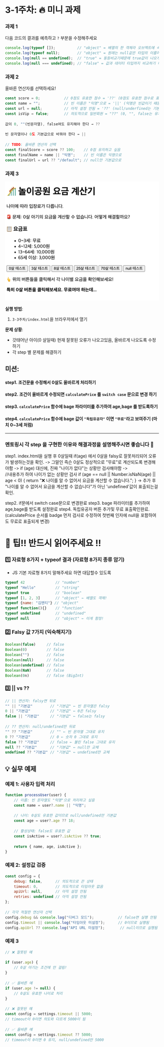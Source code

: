 # 3-1주차: 🔥 미니 과제

### 과제 1
다음 코드의 결과를 예측하고 `?` 부분을 수정해주세요
```javascript
console.log(typeof []);          // "object" = 배열의 한 객체라 오브젝트에 속함
console.log(typeof null);        // "object" = 원래는 null같은 타입의 이름이 나와야하나 오래된 설계 버그지만 그대로 유지됨(하위 호환성을 위해 남겨둠.)
console.log(null == undefined);  // "true" = 동등비교기때문에 true값이 나오게 된다.
console.log(null === undefined); // "false" = 값과 데이터 타입까지 비교하기 때문에 false값이 나오게 된다.
```

### 과제 2
올바른 연산자를 선택하세요!
```javascript
const score = 0;           // 0점도 유효한 점수 = '??' (0점도 유효한 점수로 표현해야 되기 때문에 '??'사용)
const name = "";           // 빈 이름은 "익명"으로 = '||' (익명은 빈값이기 때문에 '||')
const url = null;          // 아직 설정 안됨 = '??' (null/underfined는 기본값) 
const isVip = false;       // 의도적으로 일반회원 = "??" (0, "", false는 유지)  

값이 0, ""(빈문자열), false여도 유지해야 한다 → ??

빈 문자열이나 0도 기본값으로 바꿔야 한다 → ||

// TODO: 올바른 연산자 선택
const finalScore = score ?? 100;    // 0점 유지하고 싶음
const finalName = name || "익명";    // 빈 이름은 익명으로
const finalUrl = url ?? "/default"; // null만 기본값으로
```

### 과제 3
![img.png](img.png)

**실행 방법**:
1. `3-3주차/index.html`을 브라우저에서 열기

**문제 상황**:
- 갓태어난 아이(0 살일때) 현재 잘못된 오류가 나오고있음, 올바르게 나오도록 수정하기
- 각 step 별 문제를 해결하기 


**미션**:
---
#### step1. 조건문을 수정해서 0살도 올바르게 처리하기
#### step2. 조건이 올바르게 수정되면 `calculatePrice` 를 `switch case` 문으로 변경 하기
#### step3. `calculatePrice` 함수에 bage 파라미터를 추가하여 age,bage 를 받도록하기
#### step4. `calculatePrice` 함수에 bage 값이 `"독립유공자"` 이면 `"무료"`라고 보여주기 (마치 0~3세 처럼)

---

###  멘토링시 각 step 을 구현한 이유와 해결과정을 설명해주시면 좋습니다 🤡
step1. index.html을 실행 후 0살일때 if(age) 에서 0살을 falsy로 잘못처리되어 오류가 발생하는것을 확인. -> 그말인 즉슨 0살도 정상적으로 "무료"로 계산되도록 변경해야함 -> if (age) 대신에, 진짜 "나이가 없다"는 상황만 검사해야함 ->     
//내용추가 하여 나이가 없는 상황만 검사
if (age == null || Number.isNaN(age) || age < 0) {
        return "❌ 나이를 알 수 없어서 요금을 계산할 수 없습니다.";
    }
-> 추가 후 "나이를 알 수 없어서 요금을 계산할 수 없습니다"가 아닌 'undefined'값이 표출되는걸 확인.

step2. if문에서 switch case문으로 변경완료
step3. bage 파라미터를 추가하여 age,bage를 받도록 설정완료
step4. 독립유공자 버튼 추가및 무료 표출확인완료. (calculatePrice 순서를 badge 먼저 검사로 수정하여 첫번째 인자에 null을 포함하여도 무료로 표출되게 변경)




# 🤡 팁!! 반드시 읽어주세요 !!  

### 1️⃣ 자료형 8가지 + typeof 결과 (자료형 8가지 종류 암기)
* JS 기본 자료형 8가지 말해주세요 하면 대답할수 있도록 
```javascript
typeof 42              // "number"
typeof "Hello"         // "string"
typeof true            // "boolean"
typeof [1, 2, 3]       // "object" ← 배열도 객체!
typeof {name: "김멘티"} // "object"
typeof function(){}    // "function"
typeof undefined       // "undefined"
typeof null            // "object" ← 이게 함정!
```

### 2️⃣ Falsy 값 7가지 (익숙해지기)
```javascript
Boolean(false)     // false
Boolean(0)         // false
Boolean("")        // false
Boolean(null)      // false
Boolean(undefined) // false
Boolean(NaN)       // false
Boolean(0n)        // false (BigInt)
```

### 3️⃣ || vs ?? 
```javascript
// || 연산자: falsy면 뒤로
"" || "기본값"        // "기본값" ← 빈 문자열은 falsy
0 || "기본값"         // "기본값" ← 0은 falsy
false || "기본값"     // "기본값" ← false는 falsy

// ?? 연산자: null/undefined만 뒤로
"" ?? "기본값"        // "" ← 빈 문자열 그대로 유지
0 ?? "기본값"         // 0 ← 숫자 0 그대로 유지  
false ?? "기본값"     // false ← 불린 false 그대로 유지
null ?? "기본값"      // "기본값" ← null만 교체
undefined ?? "기본값" // "기본값" ← undefined만 교체
```

## 💡 실무 예제

### 예제 1: 사용자 입력 처리 
```javascript
function processUser(user) {
    // 이름: 빈 문자열도 "익명"으로 처리하고 싶음
    const name = user?.name || "익명";
    
    // 나이: 0살도 유효한 값이므로 null/undefined만 기본값
    const age = user?.age ?? 18;
    
    // 활성상태: false도 유효한 값
    const isActive = user?.isActive ?? true;
    
    return { name, age, isActive };
}
```

### 예제 2: 설정값 검증
```javascript
const config = {
    debug: false,      // 의도적으로 끈 상태
    timeout: 0,        // 의도적으로 타임아웃 없음
    apiUrl: null,      // 아직 설정 안됨
    retries: undefined // 아직 설정 안됨
};

// 각각 적절한 연산자 선택
config.debug && console.log("디버그 모드");           // false면 실행 안됨
config.timeout || console.log("타임아웃 미설정");      // 0이므로 실행됨
config.apiUrl ?? console.log("API URL 미설정");       // null이므로 실행됨
```

### 예제 3 
```javascript
// ❌ 잘못된 예

if (user.age) {
    // 0살 아기는 조건에 안 걸림!
}

// ✅ 올바른 예  
if (user.age != null) {
    // 0살도 유효한 나이로 처리
}

// ❌ 잘못된 예
const config = settings.timeout || 5000;
// timeout이 0이면 의도와 다르게 5000이 됨

// ✅ 올바른 예
const config = settings.timeout ?? 5000;
// timeout이 0이면 0 유지, null/undefined만 5000
```



